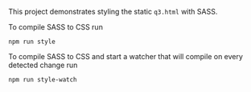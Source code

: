 This project demonstrates styling the static `q3.html` with SASS.

To compile SASS to CSS run

```
npm run style
```

To compile SASS to CSS and start a watcher that will compile on every detected change run

```
npm run style-watch
```
